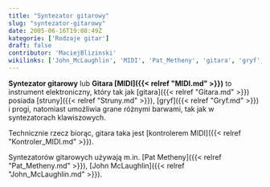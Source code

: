 ```yaml
---
title: "Syntezator gitarowy"
slug: "syntezator-gitarowy"
date: 2005-06-16T19:08:49Z
kategorie: ['Rodzaje gitar']
draft: false
contributor: 'MaciejBlizinski'
wikilinks: ['John_McLaughlin', 'MIDI', 'Pat_Metheny', 'gitara', 'gryf', 'kontroler_MIDI', 'pr%C3%B3g', 'struna']
---
```

**Syntezator gitarowy** lub **Gitara [MIDI]({{< relref "MIDI.md" >}})** to
instrument elektroniczny, który tak jak [gitara]({{< relref "Gitara.md" >}})
posiada [struny]({{< relref "Struny.md" >}}), [gryf]({{< relref "Gryf.md" >}}) i
progi<!-- link nie odnosił się do niczego: 'Syntezator gitarowy' (PosixPath('Syntezator_gitarowy.md')) links to 'próg' (PosixPath('/no/path/exists')) and that does not exist -->, natomiast umożliwia grane różnymi barwami, tak
jak w syntezatorach klawiszowych.

Technicznie rzecz biorąc, gitara taka jest [kontrolerem
MIDI]({{< relref "Kontroler_MIDI.md" >}}).

Syntezatorów gitarowych używają m.in. [Pat
Metheny]({{< relref "Pat_Metheny.md" >}}), [John
McLaughlin]({{< relref "John_McLaughlin.md" >}}).

